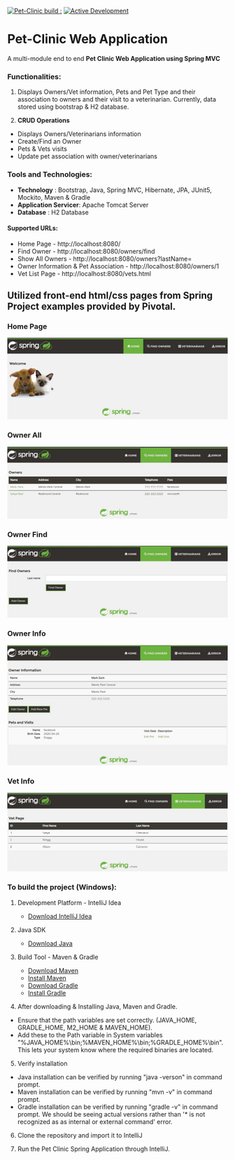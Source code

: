 [![Pet-Clinic build : ](https://circleci.com/gh/vcheruk2/pet-clinic.svg?style=shield)](https://circleci.com/gh/vcheruk2/pet-clinic)
[![Active Development](https://img.shields.io/badge/Maintenance%20Level-Actively%20Developed-brightgreen.svg)](https://github.com/vcheruk2/pet-clinic/issues)

# Pet-Clinic Web Application

A multi-module end to end **Pet Clinic Web Application using Spring MVC**

### Functionalities:

1. Displays Owners/Vet information, Pets and Pet Type and their association to owners and their visit to a veterinarian. Currently, data stored using bootstrap & H2 database.

2. **CRUD Operations**

* Displays Owners/Veterinarians information
* Create/Find an Owner
* Pets & Vets visits
* Update pet association with owner/veterinarians

### Tools and Technologies:

* **Technology** : Bootstrap, Java, Spring MVC, Hibernate, JPA, JUnit5, Mockito, Maven & Gradle
* **Application Servicer**: Apache Tomcat Server
* **Database** : H2 Database

#### Supported URLs:
  * Home Page - http://localhost:8080/
  * Find Owner - http://localhost:8080/owners/find
  * Show All Owners - http://localhost:8080/owners?lastName=
  * Owner Information & Pet Association - http://localhost:8080/owners/1
  * Vet List Page  - http://localhost:8080/vets.html
  
## Utilized front-end html/css pages from Spring Project examples provided by Pivotal.

### Home Page
![alt text](https://github.com/vcheruk2/pet-clinic/blob/master/pc_home_page.JPG?raw=true "Title")

### Owner All
![alt text](https://github.com/vcheruk2/pet-clinic/blob/master/pc_owners_all.JPG?raw=true "Title")

### Owner Find
![alt text](https://github.com/vcheruk2/pet-clinic/blob/master/pc_owners_find.JPG?raw=true "Title")

### Owner Info
![alt text](https://github.com/vcheruk2/pet-clinic/blob/master/pc_owners_info.JPG?raw=true "Title")

### Vet Info
![alt text](https://github.com/vcheruk2/pet-clinic/blob/master/pc_vet_page.JPG?raw=true "Title")

### To build the project (Windows):

1. Development Platform - IntelliJ Idea
   * [Download IntelliJ Idea](https://www.jetbrains.com/idea/download/#section=windows)
   
2. Java SDK
   * [Download Java](https://www.java.com/en/download/)
   
3. Build Tool - Maven & Gradle
   * [Download Maven](https://maven.apache.org/download.cgi)
   * [Install Maven](https://maven.apache.org/install.html)
   * [Download Gradle](https://gradle.org/releases/)
   * [Install Gradle](https://gradle.org/install/)

4. After downloading & Installing Java, Maven and Gradle.
  * Ensure that the path variables are set correctly. (JAVA_HOME, GRADLE_HOME, M2_HOME & MAVEN_HOME).
  * Add these to the Path variable in System variables "%JAVA_HOME%\bin;%MAVEN_HOME%\bin;%GRADLE_HOME%\bin". This lets your system know where the required binaries are located.
  
5. Verify installation
  * Java installation can be verified by running "java -verson" in command prompt.
  * Maven installation can be verified by running "mvn -v" in command prompt.
  * Gradle installation can be verified by running "gradle -v" in command prompt.
  We should be seeing actual versions rather than '* is not recognized as as internal or external command' error.

6. Clone the repository and import it to IntelliJ

7. Run the Pet Clinic Spring Application through IntelliJ.
